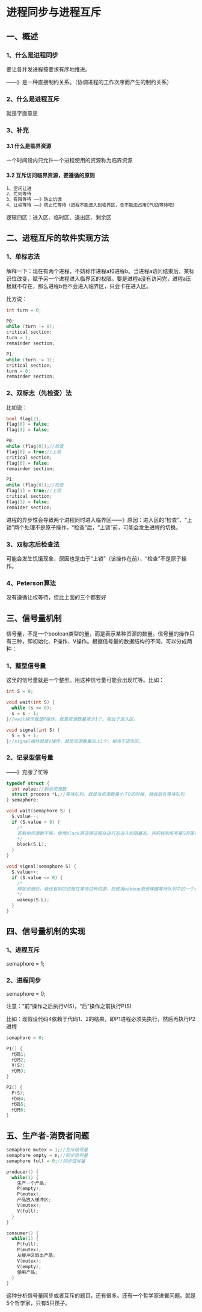# 进程同步与进程互斥

## 一、概述

### 1、什么是进程同步

要让各并发进程按要求有序地推进。

——》是一种直接制约关系。（协调进程的工作次序而产生的制约关系）

### 2、什么是进程互斥

就是字面意思

### 3、补充

#### 3.1 什么是临界资源

一个时间段内只允许一个进程使用的资源称为临界资源

#### 3.2 互斥访问临界资源，要遵循的原则

```markdown
1、空闲让进
2、忙则等待
3、有限等待 ——》防止饥饿
4、让权等待 ——》防止忙等待（进程不能进入到临界区，总不能边占用CPU边等待吧）
```

逻辑四区：进入区、临时区、退出区、剩余区

## 二、进程互斥的软件实现方法

### 1、单标志法

解释一下：现在有两个进程，不妨称作进程a和进程b。当进程a访问结束后，某标识位改变，赋予另一个进程进入临界区的权限。要是进程a没有访问完，进程a压根就不存在，那么进程b也不会进入临界区，只会卡在进入区。

比方说：

```c
int turn = 0;

P0:
while (turn != 0);
critical section;
turn = 1;
remainder section;

P1:
while (turn != 1);
critical section;
turn = 0;
remainder section;
```

### 2、双标志（先检查）法

比如说：

```c
bool flag[2];
flag[0] = false;
flag[1] = false;

P0:
while (flag[0]);//检查
flag[0] = true;//上锁
critical section;
flag[0] = false;
remainder section;

P1:
while (flag[0]);//检查
flag[1] = true;//上锁
critical section;
flag[1] = false;
remaider section;
```

进程的异步性会导致两个进程同时进入临界区——》原因：进入区的“检查”、“上锁”两个处理不是原子操作，“检查”后，“上锁”前，可能会发生进程的切换。

### 3、双标志后检查法

可能会发生饥饿现象，原因也是由于“上锁”（该操作在前）、“检查”不是原子操作。

### 4、Peterson算法

没有遵循让权等待，但比上面的三个都要好

## 三、信号量机制

信号量，不是一个boolean类型的量，而是表示某种资源的数量。信号量的操作只有三种，即初始化、P操作、V操作。根据信号量的数据结构的不同，可以分成两种：

### 1、整型信号量

这里的信号量就是一个整型。用这种信号量可能会出现忙等。比如：

```c
int S = 0;

void wait(int S) {
  while (s <= 0);
  s = s - 1;
}//wait操作就是P操作，就是资源数量减少1个。相当于进入区。

void signal(int S) {
  S = S + 1;
}//signal操作就是V操作，就是资源数量加上1个。相当于退出区。
```

### 2、记录型信号量

——》克服了忙等

```c
typedef struct {
  int value;//剩余资源数
  struct process *L;//等待队列。就是当资源数量小于0的时候，就会放在等待队列
} semaphore;

void wait(semaphore S) {
  S.value--;
  if (S.value < 0) {
    /*
    若剩余资源数不够，使用block原语使进程从运行态进入到阻塞态，并把挂到信号量S的等待队列（即阻塞队列）中
    */
    block(S.L);
  }
}

void signal(semaphore S) {
  S.value++;
  if (S.value <= 0) {
    /*
    释放资源后，若还有别的进程在等待这种资源，则使用wakeup原语唤醒等待队列中的一个进程，该进程从阻塞态变成就绪态
    */
    wakeup(S.L);
  }
}
```

## 四、信号量机制的实现

### 1、进程互斥

semaphore = 1;

### 2、进程同步

semaphore = 0;

注意：”前“操作之后执行V(S)，“后”操作之前执行P(S)

比如：现假设代码4依赖于代码1、2的结果，即P1进程必须先执行，然后再执行P2进程

```c
semaphore = 0;

P1() {
  代码1;
  代码2;
  V(S);
  代码3;
}

P2() {
  P(S);
  代码4;
  代码5;
  代码6;
}
```

## 五、生产者-消费者问题

```c
semaphore mutex = 1;//互斥信号量
semaphore empty = n;//同步信号量
semaphore full = 0;//同步信号量

producer() {
  while(1) {
    生产一个产品;
    P(empty);
    P(mutex);
    产品放入缓冲区;
    V(mutex);
    V(full);
  }
}

consumer() {
  while(1) {
    P(full);
    P(mutex);
    从缓冲区取出产品;
    V(mutex);
    V(empty);
    使用产品;
  }
}
```

这种分析信号量同步或者互斥的题目，还有很多。还有一个哲学家进餐问题。就是5个哲学家，只有5只筷子。
